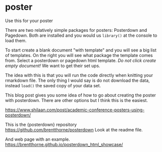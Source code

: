 # poster
Use this for your poster

There are two relatively simple packages for posters: Posterdown and Pagedown.
Both are installed and you would us `library()` at the console to load them.


To start create a blank document "with template" and you will see a big list of templates.  On the right you will see what package
the template comes from.  Select a posterdown or pagedown html template. *Do not click create empty document!* We want to get their set ups.

The idea with this is that you will run the code directly when knitting your rmarkdown file.  The only thing I would say is do not download the data, instead
`load()` the saved copy of your data set. 

This blog post gives you some idea of how to go about creating the poster with posterdown.  There are other options but I think this is the easiest. 

https://www.shilaan.com/post/academic-conference-posters-using-posterdown/

This is the {posterdown} repository
https://github.com/brentthorne/posterdown
Look at the readme file. 


And web page with an example.
https://brentthorne.github.io/posterdown_html_showcase/



